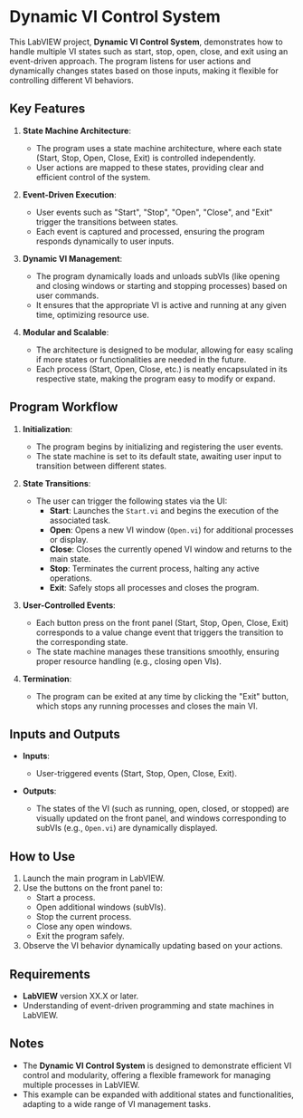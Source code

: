 # Dynamic VI Control System

This LabVIEW project, **Dynamic VI Control System**, demonstrates how to handle multiple VI states such as start, stop, open, close, and exit using an event-driven approach. The program listens for user actions and dynamically changes states based on those inputs, making it flexible for controlling different VI behaviors.

## Key Features

1. **State Machine Architecture**:
   - The program uses a state machine architecture, where each state (Start, Stop, Open, Close, Exit) is controlled independently.
   - User actions are mapped to these states, providing clear and efficient control of the system.

2. **Event-Driven Execution**:
   - User events such as "Start", "Stop", "Open", "Close", and "Exit" trigger the transitions between states.
   - Each event is captured and processed, ensuring the program responds dynamically to user inputs.

3. **Dynamic VI Management**:
   - The program dynamically loads and unloads subVIs (like opening and closing windows or starting and stopping processes) based on user commands.
   - It ensures that the appropriate VI is active and running at any given time, optimizing resource use.

4. **Modular and Scalable**:
   - The architecture is designed to be modular, allowing for easy scaling if more states or functionalities are needed in the future.
   - Each process (Start, Open, Close, etc.) is neatly encapsulated in its respective state, making the program easy to modify or expand.

## Program Workflow

1. **Initialization**:
   - The program begins by initializing and registering the user events.
   - The state machine is set to its default state, awaiting user input to transition between different states.

2. **State Transitions**:
   - The user can trigger the following states via the UI:
     - **Start**: Launches the `Start.vi` and begins the execution of the associated task.
     - **Open**: Opens a new VI window (`Open.vi`) for additional processes or display.
     - **Close**: Closes the currently opened VI window and returns to the main state.
     - **Stop**: Terminates the current process, halting any active operations.
     - **Exit**: Safely stops all processes and closes the program.

3. **User-Controlled Events**:
   - Each button press on the front panel (Start, Stop, Open, Close, Exit) corresponds to a value change event that triggers the transition to the corresponding state.
   - The state machine manages these transitions smoothly, ensuring proper resource handling (e.g., closing open VIs).

4. **Termination**:
   - The program can be exited at any time by clicking the "Exit" button, which stops any running processes and closes the main VI.

## Inputs and Outputs

- **Inputs**:
  - User-triggered events (Start, Stop, Open, Close, Exit).
  
- **Outputs**:
  - The states of the VI (such as running, open, closed, or stopped) are visually updated on the front panel, and windows corresponding to subVIs (e.g., `Open.vi`) are dynamically displayed.

## How to Use

1. Launch the main program in LabVIEW.
2. Use the buttons on the front panel to:
   - Start a process.
   - Open additional windows (subVIs).
   - Stop the current process.
   - Close any open windows.
   - Exit the program safely.
3. Observe the VI behavior dynamically updating based on your actions.

## Requirements

- **LabVIEW** version XX.X or later.
- Understanding of event-driven programming and state machines in LabVIEW.

## Notes

- The **Dynamic VI Control System** is designed to demonstrate efficient VI control and modularity, offering a flexible framework for managing multiple processes in LabVIEW.
- This example can be expanded with additional states and functionalities, adapting to a wide range of VI management tasks.

